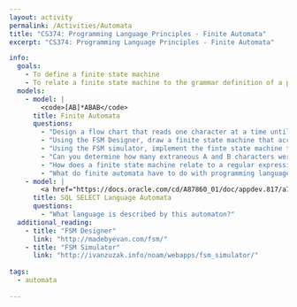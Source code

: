 ```yaml
---
layout: activity
permalink: /Activities/Automata
title: "CS374: Programming Language Principles - Finite Automata"
excerpt: "CS374: Programming Language Principles - Finite Automata"

info: 
  goals: 
    - To define a finite state machine 
    - To relate a finite state machine to the grammar definition of a programming language
  models:
    - model: |
        <code>[AB]*ABAB</code>
      title: Finite Automata
      questions:
        - "Design a flow chart that reads one character at a time until the sequence <code>ABAB</code> is found."
        - "Using the FSM Designer, draw a finite state machine that accepts the strings in the given by the regular language."
        - "Using the FSM simulator, implement the finte state machine to check and accept the appropriate strings in this language."
        - "Can you determine how many extraneous A and B characters were seen before reaching the accepting state?  If not, what additional information would be needed to do so?"
        - "How does a finite state machine relate to a regular expression?"
        - "What do finite automata have to do with programming languages?  Specifically, how can they help us to connect syntax with semantics?"
    - model: |
        <a href="https://docs.oracle.com/cd/A87860_01/doc/appdev.817/a77069/11_ele58.gif"><img alt="Oracle SQL Flowchart" src="https://docs.oracle.com/cd/A87860_01/doc/appdev.817/a77069/11_ele58.gif"></a>
      title: SQL SELECT Language Automata
      questions:
        - "What language is described by this automaton?"
  additional_reading:
    - title: "FSM Designer"
      link: "http://madebyevan.com/fsm/"
    - title: "FSM Simulator"
      link: "http://ivanzuzak.info/noam/webapps/fsm_simulator/"
      
tags:
  - automata
  
---
```


